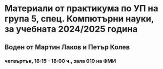 # Материали от практикума по УП на група 5, спец. Компютърни науки, за учебната 2024/2025 година

## Воден от Мартин Лаков и Петър Колев

### четвъртък, 16:15 - 18:00 ч., зала 019 на ФМИ